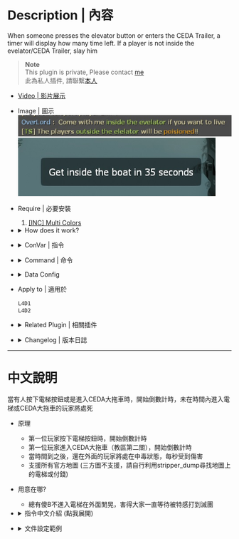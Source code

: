# Description | 內容
When someone presses the elevator button or enters the CEDA Trailer, a timer will display how many time left. If a player is not inside the evelator/CEDA Trailer, slay him

> __Note__ <br/>
This plugin is private, Please contact [me](https://github.com/fbef0102/Game-Private_Plugin#私人插件列表-private-plugins-list)<br/>
此為私人插件, 請聯繫[本人](https://github.com/fbef0102/Game-Private_Plugin#私人插件列表-private-plugins-list)

* [Video | 影片展示](https://youtu.be/B1oghdYb_gE)

* Image | 圖示
	<br/>![l4d_elevator_getin_timer_1](image/l4d_elevator_getin_timer_1.jpg)
	<br/>![l4d_elevator_getin_timer_2](image/l4d_elevator_getin_timer_2.jpg)

* Require | 必要安裝
	1. [[INC] Multi Colors](https://github.com/fbef0102/L4D1_2-Plugins/releases/tag/Multi-Colors)

* <details><summary>How does it work?</summary>

	* When someone presses the elevator button, a timer will display how many time left. If a player is not inside the evelator Trailer, slay him
	* When someone enters the CEDA Trailer, a timer will display how many time left. If a player is not inside the CEDA Trailer, slay him
	* Modify [data/l4d_elevator_info.cfg](data/l4d_elevator_info.cfg) to detect every elevator or CEDA Trailer on the map
</details>

* <details><summary>ConVar | 指令</summary>

	* cfg/sourcemod/l4d_elevator_getin_timer.cfg
		```php
		// 0=Plugin off, 1=Plugin on.
		l4d_elevator_getin_timer_allow "1"

		// Changes how count down tumer hint displays. (0: Disable, 1:In chat, 2: In Hint Box, 3: In center text)
		l4d_elevator_getin_timer_announce_type "2"

		// Path to the Soundfile being played on each damaging Interval (Empty=Disable)
		l4d_elevator_getin_timer_damage_sound "player/survivor/voice/choke_5.wav"

		// If 1, Enable the Damage Shake 
		l4d_elevator_getin_timer_shake_enable "1"

		// If 1, When time is up, all survivor players are teleported into the elevator
		l4d_elevator_getin_timer_teleport_player "1"

		// If 1, When time is up, all survivor bots are teleported into the elevator
		l4d_elevator_getin_timer_teleport_bot "1"
		```
</details>

* <details><summary>Command | 命令</summary>
	
	None
</details>

* <details><summary>Data Config</summary>

	* [data/l4d_elevator_info.cfg](data/l4d_elevator_info.cfg)
		```php
		"elevator"
		{
			"c1m1_hotel"	//map name
			{
				"num"		"1"		//total numbers of evelator in this map
				"1"
				{
					"button_name"				"elevator_button" //evelator button targetname (please do not modify)
					"trigger_multiple_hammerid"		"1227567" 	//evelator trigger multiple hammerid (please do not modify)
					"get_inside_time"			"30"		//a timer will display how many time left
					"outside_damage"			"10"		//cause the damage to players outside the evelator
					"outside_damage_incap"		"100"	//cause the damage to incapacitated players outside the evelator
					"message"				"elevator"	//info everyone this is evelator
				}
			}
			"c5m2_park"
			{
				"num"		"1"
				"1"
				{
					"ceda_trailer"				"1"			// CEDA Trailer
					"door_name"				"finale_cleanse_exit_door" // CEDA Trailer Exit door targetname (please do not modify)
					"trigger_multiple_hammerid"		"456409" 		//CEDA Trailer trigger multiple hammerid (please do not modify)
					"get_inside_time"			"50"	 		//a timer will display how many time left
					"outside_damage"			"10" 			//cause the damage to players outside the CEDA Trailer
					"outside_damage_incap"		"100"			//cause the damage to incapacitated players outside the CEDA Trailer
					"message"				"CEDA Trailer" 		//info everyone this is CEDA Trailer
				}
			}
		}
		```
</details>

* Apply to | 適用於
	```
	L4D1
	L4D2
	```

* <details><summary>Related Plugin | 相關插件</summary>

	1. [l4d_rescue_vehicle_leave_timer](https://github.com/fbef0102/L4D1_2-Plugins/tree/master/l4d_rescue_vehicle_leave_timer): When rescue vehicle arrived and a timer will display how many time left before vehicle leaving. If a player is not on rescue vehicle or zone, slay him
		> 救援來臨之後，未在時間內上救援飛機逃亡的玩家將處死
</details>

* <details><summary>Changelog | 版本日誌</summary>

	* v1.2 (2022-12-18)
		* When time is up, all survivor players are teleported into the elevator
		* When time is up, all survivor bots are teleported into the elevator

	* v1.1 (2022-11-15)
		* Cause the damage to incapacitated players outside the evelator/CEDA Trailer

	* v1.0
		* Initial Release
</details>

- - - -
# 中文說明
當有人按下電梯按鈕或是進入CEDA大拖車時，開始倒數計時，未在時間內進入電梯或CEDA大拖車的玩家將處死

* 原理
	* 第一位玩家按下電梯按鈕時，開始倒數計時
	* 第一位玩家進入CEDA大拖車（教區第二關），開始倒數計時
	* 當時間到之後，還在外面的玩家將處在中毒狀態，每秒受到傷害
	* 支援所有官方地圖 (三方圖不支援，請自行利用stripper_dump尋找地圖上的電梯或付錢)

* 用意在哪?
	* 總有傻B不進入電梯在外面閒晃，害得大家一直等待被特感打到滅團

* <details><summary>指令中文介紹 (點我展開)</summary>

	* cfg/sourcemod/l4d_elevator_getin_timer.cfg
		```php
		// 0=關閉插件, 1=啟動插件
		l4d_elevator_getin_timer_allow "1"

		// 倒數提示該如何顯示. (0: 不提示, 1: 聊天框, 2: 黑底白字框, 3: 螢幕正中間)
		l4d_elevator_getin_timer_announce_type "2"

		// 電梯門外，玩家中毒狀態的音效檔案，路徑相對於sound資料夾 (留白=無音效)
		l4d_elevator_getin_timer_damage_sound "player/survivor/voice/choke_5.wav"

		// 為1時，電梯門外，玩家中毒狀態時螢幕會晃動
		l4d_elevator_getin_timer_shake_enable "1"

		// 為1時，時間到之後，將所有真人倖存者傳送到電梯內
		l4d_elevator_getin_timer_teleport_player "1"

		// 為1時，時間到之後，將所有AI倖存者傳送到電梯內
		l4d_elevator_getin_timer_teleport_bot "1"
		```
</details>

* <details><summary>文件設定範例</summary>

	* 設置文件[data/l4d_elevator_info.cfg](data/l4d_elevator_info.cfg)，修改每一張地圖的電梯或CEDA大拖車
	* 支援所有官方地圖 (三方圖不支援，請自行利用stripper_dump尋找地圖上的電梯或付錢)
		```php
		"elevator"
		{
			"c1m1_hotel"	// 地圖名，必須一模一樣
			{
				"num"		"1"		// 該地圖電梯總數
				"1"
				{
					"button_name"				"elevator_button" 	// 電梯按鈕的專屬targetname (不能修改)
					"trigger_multiple_hammerid"		"1227567" 		// 電梯區域的專屬hammerid (不能修改)
					"get_inside_time"			"30"			// 倒數計時秒數
					"outside_damage"			"10"			// 每秒對電梯外的玩家造成的傷害
					"outside_damage_incap"		"100"			//每秒對電梯外的倒地或掛邊玩家造成的傷害
					"message"				"elevator"		// 通知所有人這是電梯 (可自行修改)
				}
			}
			"c5m2_park"
			{
				"num"		"1"
				"1"
				{
					"ceda_trailer"				"1"				// 這是CEDA拖車
					"door_name"				"finale_cleanse_exit_door"	// CEDA拖車末端門的專屬targetname (不能修改)
					"trigger_multiple_hammerid"		"456409" 			// CEDA拖車區域的專屬hammerid (不能修改)
					"get_inside_time"			"50"	 			// 倒數計時秒數
					"outside_damage"			"10" 				// 每秒對CEDA拖車外的玩家造成的傷害
					"outside_damage_incap"		"100"				//每秒對CEDA拖車外的倒地或掛邊玩家造成的傷害
					"message"				"CEDA Trailer" 			// 通知所有人這是CEDA拖車 (可自行修改)
				}
			}
		}
		```
</details>
